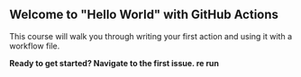 ## Welcome to "Hello World" with GitHub Actions

This course will walk you through writing your first action and using it with a workflow file. 

**Ready to get started? Navigate to the first issue. re run**
